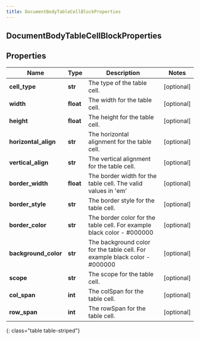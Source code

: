 ```yaml
---
title: DocumentBodyTableCellBlockProperties
---
```

## DocumentBodyTableCellBlockProperties

## Properties

|Name | Type | Description | Notes|
|------------ | ------------- | ------------- | -------------|
| **cell_type** | **str** | The type of the table cell. | [optional] |
| **width** | **float** | The width for the table cell. | [optional] |
| **height** | **float** | The height for the table cell. | [optional] |
| **horizontal_align** | **str** | The horizontal alignment for the table cell. | [optional] |
| **vertical_align** | **str** | The vertical alignment for the table cell. | [optional] |
| **border_width** | **float** | The border width for the table cell. The valid values in &#39;em&#39; | [optional] |
| **border_style** | **str** | The border style for the table cell. | [optional] |
| **border_color** | **str** | The border color for the table cell. For example black color - #000000 | [optional] |
| **background_color** | **str** | The background color for the table cell. For example black color - #000000 | [optional] |
| **scope** | **str** | The scope for the table cell. | [optional] |
| **col_span** | **int** | The colSpan for the table cell. | [optional] |
| **row_span** | **int** | The rowSpan for the table cell. | [optional] |
{: class="table table-striped"}


